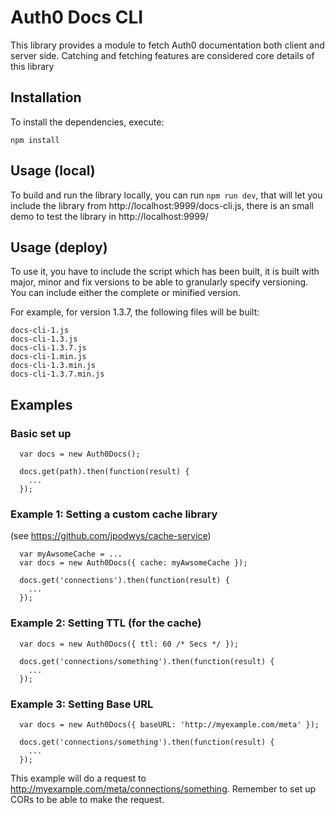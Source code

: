 # Auth0 Docs CLI

This library provides a module to fetch Auth0 documentation both client and server side. Catching and fetching features are considered core details of this library

## Installation

To install the dependencies, execute:

`npm install`


## Usage (local)
To build and run the library locally, you can run
`npm run dev`, that will let you include the library from http://localhost:9999/docs-cli.js, there is an small demo to test the library in http://localhost:9999/

## Usage (deploy)
To use it, you have to include the script which has been built, it is built with major, minor and fix versions to be able to granularly specify versioning. You can include either the complete or minified version.

For example, for version 1.3.7, the following files will be built:

```
docs-cli-1.js
docs-cli-1.3.js
docs-cli-1.3.7.js
docs-cli-1.min.js
docs-cli-1.3.min.js
docs-cli-1.3.7.min.js
```

## Examples

### Basic set up

```
  var docs = new Auth0Docs();

  docs.get(path).then(function(result) {
    ...
  });
```

### Example 1: Setting a custom cache library 
(see https://github.com/jpodwys/cache-service)

```
  var myAwsomeCache = ...
  var docs = new Auth0Docs({ cache: myAwsomeCache });

  docs.get('connections').then(function(result) {
    ...
  });
```

### Example 2: Setting TTL (for the cache)
```
  var docs = new Auth0Docs({ ttl: 60 /* Secs */ });

  docs.get('connections/something').then(function(result) {
    ...
  });
```

### Example 3: Setting Base URL
```
  var docs = new Auth0Docs({ baseURL: 'http://myexample.com/meta' });

  docs.get('connections/something').then(function(result) {
    ...
  });
```

This example will do a request to http://myexample.com/meta/connections/something. 
Remember to set up CORs to be able to make the request.
